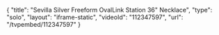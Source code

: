 {
    "title": "Sevilla Silver Freeform OvalLink Station 36\" Necklace",
    "type": "solo",
    "layout": "iframe-static",
    "videoId": "112347597",
    "url": "\/tvpembed\/112347597"
}